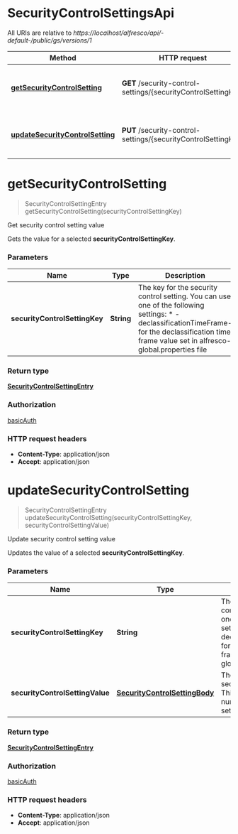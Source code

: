 # SecurityControlSettingsApi

All URIs are relative to *https://localhost/alfresco/api/-default-/public/gs/versions/1*

Method | HTTP request | Description
------------- | ------------- | -------------
[**getSecurityControlSetting**](SecurityControlSettingsApi.md#getSecurityControlSetting) | **GET** /security-control-settings/{securityControlSettingKey} | Get security control setting value
[**updateSecurityControlSetting**](SecurityControlSettingsApi.md#updateSecurityControlSetting) | **PUT** /security-control-settings/{securityControlSettingKey} | Update security control setting value


<a name="getSecurityControlSetting"></a>
# **getSecurityControlSetting**
> SecurityControlSettingEntry getSecurityControlSetting(securityControlSettingKey)

Get security control setting value

Gets the value for a selected **securityControlSettingKey**.

### Parameters

Name | Type | Description  | Notes
------------- | ------------- | ------------- | -------------
 **securityControlSettingKey** | **String**| The key for the security control setting. You can use one of the following settings: * -declassificationTimeFrame- for the declassification time frame value set in alfresco-global.properties file  |

### Return type

[**SecurityControlSettingEntry**](SecurityControlSettingEntry.md)

### Authorization

[basicAuth](../README.md#basicAuth)

### HTTP request headers

 - **Content-Type**: application/json
 - **Accept**: application/json

<a name="updateSecurityControlSetting"></a>
# **updateSecurityControlSetting**
> SecurityControlSettingEntry updateSecurityControlSetting(securityControlSettingKey, securityControlSettingValue)

Update security control setting value

Updates the value of a selected **securityControlSettingKey**.

### Parameters

Name | Type | Description  | Notes
------------- | ------------- | ------------- | -------------
 **securityControlSettingKey** | **String**| The key for the security control setting. You can use one of the following settings: * -declassificationTimeFrame- for the declassification time frame value set in alfresco-global.properties file  |
 **securityControlSettingValue** | [**SecurityControlSettingBody**](SecurityControlSettingBody.md)| The new value for the security control setting. This can be a string or number, depending on the setting key. |

### Return type

[**SecurityControlSettingEntry**](SecurityControlSettingEntry.md)

### Authorization

[basicAuth](../README.md#basicAuth)

### HTTP request headers

 - **Content-Type**: application/json
 - **Accept**: application/json

